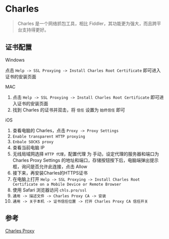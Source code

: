 # Charles


> Charles 是一个网络抓包工具，相比 Fiddler，其功能更为强大，而且跨平台支持得更好。    



## 证书配置

Windows

点击 `Help -> SSL Proxying -> Install Charles Root Certificate` 即可进入证书的安装页面

MAC

1. 点击 `Help -> SSL Proxying -> Install Charles Root Certificate` 即可进入证书的安装页面
1. 找到 Charles 的证书并双击，将 `信任` 设置为 `始终信任` 即可

iOS

1. 查看电脑的 Charles，点击 `Proxy -> Proxy Settings`
2. `Enable transparent HTTP proxying`
3. `Enbale SOCKS proxy`
4. 查看当前电脑 IP
5. 无线局域网选择 `HTTP 代理`，配置代理 为 手动，设定代理的服务器和端口为 Charles Proxy Settings 的地址和端口，存储按钮按下后，电脑端弹出提示框，询问是否允许此连接，点击 Allow
6. 接下来，再安装Charles的HTTPS证书
7. 在电脑上打开 `Help -> SSL Proxying -> Install Charles Root Certificate on a Mobile Device or Remote Browser`
8. 使用 Safari 浏览器访问 `chls.pro/ssl`
9. `通用 -> 描述文件 -> Charles Proxy CA -> 安装`
10. `通用 -> 关于本机 -> 证书信任位置 -> 打开 Charles Proxy CA 信任开关`

## 参考
[Charles Proxy](https://www.charlesproxy.com)